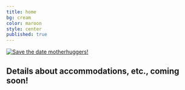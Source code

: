 ```yaml
---
title: home
bg: cream
color: maroon
style: center
published: true
---
```





[![Save the date motherhuggers!]({{site.baseurl}}/img/saveTheDate.jpg)]({{site.baseurl}}/img/saveTheDate-01-big.jpg)




## Details about accommodations, etc., coming soon!



